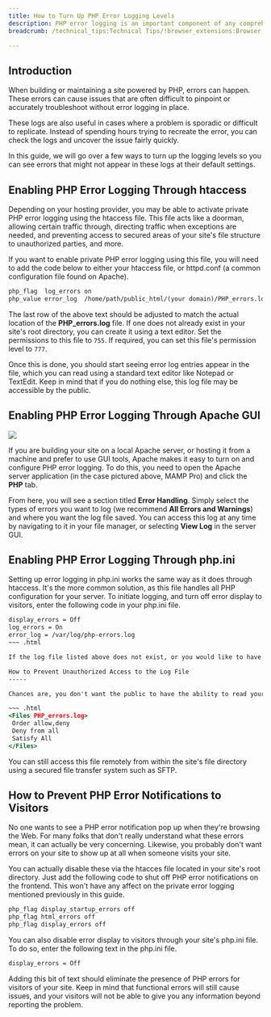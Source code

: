 ```yaml
---
title: How to Turn Up PHP Error Logging Levels
description: PHP error logging is an important component of any comprehensive troubleshooting strategy. 
breadcrumb: /technical_tips:Technical Tips/!browser_extensions:Browser Extensions

---
```


Introduction
----

When building or maintaining a site powered by PHP, errors can happen. These errors can cause issues that are often difficult to pinpoint or accurately troubleshoot without error logging in place.

These logs are also useful in cases where a problem is sporadic or difficult to replicate. Instead of spending hours trying to recreate the error, you can check the logs and uncover the issue fairly quickly.

In this guide, we will go over a few ways to turn up the logging levels so you can see errors that might not appear in these logs at their default settings.

Enabling PHP Error Logging Through htaccess
------

Depending on your hosting provider, you may be able to activate private PHP error logging using the htaccess file. This file acts like a doorman, allowing certain traffic through, directing traffic when exceptions are needed, and preventing access to secured areas of your site's file structure to unauthorized parties, and more.

If you want to enable private PHP error logging using this file, you will need to add the code below to either your htaccess file, or httpd.conf (a common configuration file found on Apache).

~~~ .html
php_flag  log_errors on
php_value error_log  /home/path/public_html/(your domain)/PHP_errors.log
~~~

The last row of the above text should be adjusted to match the actual location of the **PHP_errors.log** file. If one does not already exist in your site's root directory, you can create it using a text editor. Set the permissions to this file to `755`. If required, you can set this file's permission level to `777`.

Once this is done, you should start seeing error log entries appear in the file, which you can read using a standard text editor like Notepad or TextEdit. Keep in mind that if you do nothing else, this log file may be accessible by the public.

Enabling PHP Error Logging Through Apache GUI
-----

![][apacheerrors]

If you are building your site on a local Apache server, or hosting it from a machine and prefer to use GUI tools, Apache makes it easy to turn on and configure PHP error logging. To do this, you need to open the Apache server application (in the case pictured above, MAMP Pro) and click the **PHP** tab.

From here, you will see a section titled **Error Handling**. Simply select the types of errors you want to log (we recommend **All Errors and Warnings**) and where you want the log file saved. You can access this log at any time by navigating to it in your file manager, or selecting **View Log** in the server GUI. 

Enabling PHP Error Logging Through php.ini
-----

Setting up error logging in php.ini works the same way as it does through htaccess. It's the more common solution, as this file handles all PHP configuration for your server. To initiate logging, and turn off error display to visitors, enter the following code in your php.ini file.

~~~ .html
display_errors = Off
log_errors = On
error_log = /var/log/php-errors.log
~~~ .html

If the log file listed above does not exist, or you would like to have the log appear in another location on your site's local directory, you can create the file and/or adjust the log location as stated in the `error_log` line in the above text. This file should be writable by **www-data**.

How to Prevent Unauthorized Access to the Log File
-----

Chances are, you don't want the public to have the ability to read your log files from the comfort of their browsers. You can (and should) secure this file using htaccess permissions. This can be done by adding the code below to your htaccess file.

~~~ .html
<Files PHP_errors.log>
 Order allow,deny
 Deny from all
 Satisfy All
</Files>
~~~

You can still access this file remotely from within the site's file directory using a secured file transfer system such as SFTP.

How to Prevent PHP Error Notifications to Visitors
-----

No one wants to see a PHP error notification pop up when they're browsing the Web. For many folks that don't really understand what these errors mean, it can actually be very concerning. Likewise, you probably don't want errors on your site to show up at all when someone visits your site.

You can actually disable these via the htacces file located in your site's root directory. Just add the following code to shut off PHP error notifications on the frontend. This won't have any affect on the private error logging mentioned previously in this guide.

~~~ .html
php_flag display_startup_errors off
php_flag html_errors off
php_flag display_errors off
~~~

You can also disable error display to visitors through your site's php.ini file. To do so, enter the following text in the php.ini file.

~~~ .html
display_errors = Off
~~~

Adding this bit of text should eliminate the presence of PHP errors for visitors of your site. Keep in mind that functional errors will still cause issues, and your visitors will not be able to give you any information beyond reporting the problem.

[firefoxwebdeveloper]: https://addons.mozilla.org/en-US/firefox/addon/web-developer/
[firebug]: https://addons.mozilla.org/en-US/firefox/addon/firebug/
[chromewebdeveloper]: https://chrome.google.com/webstore/detail/web-developer/bfbameneiokkgbdmiekhjnmfkcnldhhm
[apacheerrors]: assets/apache_errors.jpg